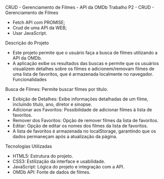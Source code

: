 CRUD - Gerenciamento de Filmes - API da OMDb
Trabalho P2 - CRUD - Gerenciamento de Filmes

- Fetch API com PROMISE;
- Crud de uma API da WEB;
- Usar JavaScript.

Descrição do Projeto
- Este projeto permite que o usuário faça a busca de filmes utilizando a API da OMDb. 
- A aplicação exibe os resultados das buscas e permite que os usuários visualizem detalhes sobre os filmes e adicionem/removam filmes de uma lista de favoritos, que é armazenada localmente no navegador.
Funcionalidades

Busca de Filmes: Permite buscar filmes por título.
- Exibição de Detalhes: Exibe informações detalhadas de um filme, incluindo título, ano, diretor e sinopse.
- Adicionar aos Favoritos: Possibilidade de adicionar filmes à lista de favoritos.
- Remover dos Favoritos: Opção de remover filmes da lista de favoritos.
- Editar: Opção de editar os nomes dos filmes da lista de favoritos.
- A lista de favoritos é armazenada no localStorage, garantindo que os dados permaneçam após a atualização da página.

Tecnologias Utilizadas
- HTML5: Estrutura do projeto.
- CSS3: Estilização da interface e usabilidade.
- JavaScript: Lógica do projeto e integração com a API.
- OMDb API: Fonte de dados de filmes.
